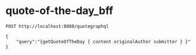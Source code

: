 # quote-of-the-day_bff

```
POST http://localhost:8080/quotegraphql

{
	"query":"{getQuoteOfTheDay { content originalAuthor submitter } }"
}
```